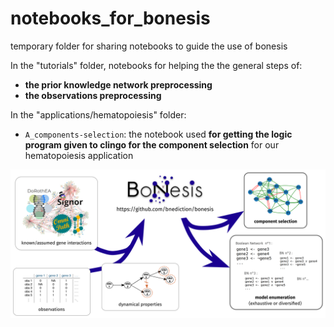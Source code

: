 # notebooks_for_bonesis
temporary folder for sharing notebooks to guide the use of bonesis

In the "tutorials" folder, notebooks for helping the the general steps of:
* **the prior knowledge network preprocessing**
* **the observations preprocessing**

In the "applications/hematopoiesis" folder:
* `A_components-selection`: the notebook used **for getting the logic program given to clingo for the component selection** for our hematopoiesis application

![bonesis](bonesis_principle.png)
